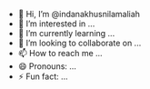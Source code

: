 - 👋 Hi, I’m @indanakhusnilamaliah
- 👀 I’m interested in ...
- 🌱 I’m currently learning ...
- 💞️ I’m looking to collaborate on ...
- 📫 How to reach me ...
- 😄 Pronouns: ...
- ⚡ Fun fact: ...

<!---
indanakhusnilamaliah/indanakhusnilamaliah is a ✨ special ✨ repository because its `README.md` (this file) appears on your GitHub profile.
You can click the Preview link to take a look at your changes.
--->
